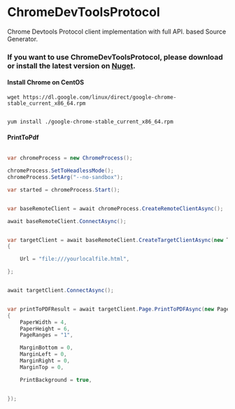 # ChromeDevToolsProtocol
Chrome Devtools Protocol client implementation with full API. based Source Generator.

### If you want to use ChromeDevToolsProtocol, please download or install the latest version on [Nuget](https://www.nuget.org/packages/ChromeDevToolsProtocol).

#### Install Chrome on CentOS

```
wget https://dl.google.com/linux/direct/google-chrome-stable_current_x86_64.rpm


yum install ./google-chrome-stable_current_x86_64.rpm
```

#### PrintToPdf

```C#

var chromeProcess = new ChromeProcess();

chromeProcess.SetToHeadlessMode();
chromeProcess.SetArg("--no-sandbox");

var started = chromeProcess.Start();


var baseRemoteClient = await chromeProcess.CreateRemoteClientAsync();

await baseRemoteClient.ConnectAsync();


var targetClient = await baseRemoteClient.CreateTargetClientAsync(new TargetDomain.CreateTargetParams
{

    Url = "file:///yourlocalfile.html",

};


await targetClient.ConnectAsync();


var printToPDFResult = await targetClient.Page.PrintToPDFAsync(new PageDomain.PrintToPDFParams
{
    PaperWidth = 4,
    PaperHeight = 6,
    PageRanges = "1",

    MarginBottom = 0,
    MarginLeft = 0,
    MarginRight = 0,
    MarginTop = 0,

    PrintBackground = true,


});

```
